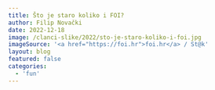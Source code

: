 ```yaml
---
title: Što je staro koliko i FOI?
author: Filip Novački
date: 2022-12-18
image: /clanci-slike/2022/sto-je-staro-koliko-i-foi.jpg
imageSource: '<a href="https://foi.hr">foi.hr</a> / St@k'
layout: blog
featured: false
categories:
  - 'fun'
---
```


<script>
  import ImageSteps from '$lib/article-components/ImageSteps.svelte'

  const data = [
    {
      caption: 'Jamajka',
      imageUrl: '/clanci-slike/2022/starije-od-foija/jamaica.png',
    },
    {
      caption: 'Trinidad i Tobago',
      imageUrl: '/clanci-slike/2022/starije-od-foija/trinidad-tobago.png',
    },
    {
      caption: 'Gvajana',
      imageUrl: '/clanci-slike/2022/starije-od-foija/gvajana.png',
    },
    {
      caption: 'Barbados',
      imageUrl: '/clanci-slike/2022/starije-od-foija/barbados.png',
    },
    {
      caption: 'Alžir',
      imageUrl: '/clanci-slike/2022/starije-od-foija/algiers.png',
    },
    {
      caption: 'Ruanda',
      imageUrl: '/clanci-slike/2022/starije-od-foija/rwanda.png',
    },
    {
      caption: 'Uganda',
      imageUrl: '/clanci-slike/2022/starije-od-foija/uganda.png',
    },
    {
      caption: 'Burundi',
      imageUrl: '/clanci-slike/2022/starije-od-foija/burunda.png',
    },
    {
      caption: 'Kubanska kriza',
      imageUrl: '/clanci-slike/2022/starije-od-foija/kubanska-kriza.png',
    },
    {
      caption: 'James Bond',
      imageUrl: '/clanci-slike/2022/starije-od-foija/bond.png',
    },
    {
      caption: 'Svijet bez Marylin Monroe',
      imageUrl: '/clanci-slike/2022/starije-od-foija/marilyn-monroe.png',
    },
    {
      caption: 'Lolita',
      imageUrl: '/clanci-slike/2022/starije-od-foija/lolita.png',
    },
    {
      caption: 'Ubiti pticu rugalicu',
      imageUrl: '/clanci-slike/2022/starije-od-foija/mockingbird.png',
    },
    {
      caption: 'Lawrence od Arabije',
      imageUrl: '/clanci-slike/2022/starije-od-foija/lawrence-of-arabia.png',
    },
    {
      caption: 'Indexi',
      imageUrl: '/clanci-slike/2022/starije-od-foija/indexi.png',
    },
    {
      caption: 'The Rolling Stones',
      imageUrl: '/clanci-slike/2022/starije-od-foija/rolling-stones.png',
    },
    {
      caption: 'Izraz “osobno računalo”',
      imageUrl: '/clanci-slike/2022/starije-od-foija/pc.png',
    },
    {
      caption: 'Kirk Hammett (Metallica)',
      imageUrl: '/clanci-slike/2022/starije-od-foija/kirk-hammett.png',
    },
    {
      caption: 'Elvis Presley - Can’t Help Falling in Love',
      imageUrl: '/clanci-slike/2022/starije-od-foija/elvis.png',
    },
    {
      caption: 'Ray Charles - I Can’t Stop Loving You',
      imageUrl: '/clanci-slike/2022/starije-od-foija/ray-charles.png',
    },
    {
      caption: 'Karlheinz Stockhousen - Klavierstück X',
      imageUrl: '/clanci-slike/2022/starije-od-foija/klavierstuckx.png',
    },
    {
      imageUrl: '/clanci-slike/2022/starije-od-foija/metronomi.png',
      caption: 'György Ligeti - Poème symphonique, skladba za 100 metronoma',
    },
  ]
  // py-40 bg-red-200
</script>

<ImageSteps steps={data} />
